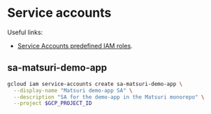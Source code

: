 # Service accounts

Useful links:

- [Service Accounts predefined IAM roles](https://cloud.google.com/iam/docs/understanding-roles#service-accounts-roles).

## sa-matsuri-demo-app

```sh
gcloud iam service-accounts create sa-matsuri-demo-app \
  --display-name "Matsuri demo-app SA" \
  --description "SA for the demo-app in the Matsuri monorepo" \
  --project $GCP_PROJECT_ID
```

